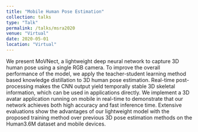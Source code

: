 ```yaml
---
title: "Mobile Human Pose Estimation"
collection: talks
type: "Talk"
permalink: /talks/msra2020
venue: "Virtual"
date: 2020-05-01
location: "Virtual"
---
```


We present MoVNect, a lightweight deep neural network to capture 3D human pose using a single RGB camera. 
To improve the overall performance of the model, we apply the teacher-student learning method based knowledge distillation to 3D human pose estimation.
Real-time post-processing makes the CNN output yield temporally stable 3D skeletal information, which can be used in applications directly.
We implement a 3D avatar application running on mobile in real-time to demonstrate that our network achieves both high accuracy and fast inference time.
Extensive evaluations show the advantages of our lightweight model with the proposed training method over previous 3D pose estimation methods on the Human3.6M dataset and mobile devices.
